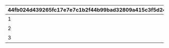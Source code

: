 |44fb024d439265fc17e7e7c1b2f44b99bad32809a415c3f5d243cd71f6f05ec8|73e09bc7ab59d4cd98baee8af1b9de5dab9bfefcdafbcdd0b428858748dd9993|f161055c61fcf312ebecd9e09d889ca3739e981952f6a44fba14bf1f1694c254|fc700c8072f520c6c78baa792e5af71389a9fa6d920f8c72cf98729f5bc68f10|bbb9c0c8fd29d5c6972d89e408fa2b52792d0d360af09f52aa020ddb4454e4b7|
| --- | --- | --- | --- | --- |
|1|1|1|石橋|-400|
|2|0|2|砂漠|-400|
|3|1|3|平原|-400|